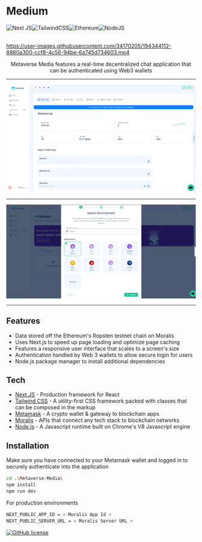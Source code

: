 # Medium 
![Next JS](https://img.shields.io/badge/Next-black?style=for-the-badge&logo=next.js&logoColor=white)![TailwindCSS](https://img.shields.io/badge/tailwindcss-%2338B2AC.svg?style=for-the-badge&logo=tailwind-css&logoColor=white)![Ethereum](https://img.shields.io/badge/Ethereum-3C3C3D?style=for-the-badge&logo=Ethereum&logoColor=white)![NodeJS](https://img.shields.io/badge/node.js-6DA55F?style=for-the-badge&logo=node.js&logoColor=white)<img src="https://raw.githubusercontent.com/hiverkiya/Metaverse-Media/main/media/metamask.svg" alt="drawing" style="width:90px; height:-0px;"/><img src="https://raw.githubusercontent.com/hiverkiya/Metaverse-Media/main/media/moralis-powered-by-web3.svg" alt="drawing" style="width:246px; height:-0px;"/>



https://user-images.githubusercontent.com/34170205/194344112-8880a300-ccf8-4c56-94be-6a745d734603.mp4

 

<p align="center">Metaverse Media features a real-time decentralized chat application that can be authenticated using Web3 wallets</p>
     <hr/>
<kbd>
  <img src="https://raw.githubusercontent.com/hiverkiya/Metaverse-Media/main/media/dash.PNG">
</kbd>
     <hr/>
<kbd>
  <img src="https://raw.githubusercontent.com/hiverkiya/Metaverse-Media/main/media/server.PNG">
</kbd>
     <hr/>
     
## Features
- Data stored off the Ethereum's Ropsten testnet chain on Moralis
- Uses Next.js to speed up page loading and optimize page caching
- Features a responsive user interface that scales to a screen's size
- Authentication handled by Web 3 wallets to allow secure login for users
- Node.js package manager to install additional dependencies
## Tech
- [Next.JS](https://nextjs.org/) - Production framework for React
- [Tailwind CSS](https://tailwindcss.com/) - A utility-first CSS framework packed with classes that can be composed in the markup
- [Metamask](https://metamask.io/) - A crypto wallet & gateway to blockchain apps
- [Moralis](https://moralis.io/) - APIs that connect any tech stack to blockchain networks
- [Node.js](https://nodejs.org/en/) - A Javascript runtime built on Chrome's V8 Javascript engine
## Installation

Make sure you have connected to your Metamask wallet and logged in to securely authenticate into the application

```sh
cd .\Metaverse-Media\
npm install
npm run dev
```

For production environments

```sh
NEXT_PUBLIC_APP_ID = < Moralis App Id >
NEXT_PUBLIC_SERVER_URL = < Moralis Server URL >
```

[![GitHub license](https://img.shields.io/github/license/Verkiya/Let-Us-C-Solutions.svg?style=for-the-badge)](https://github.com/hiverkiya/Medium/blob/main/LICENSE)
